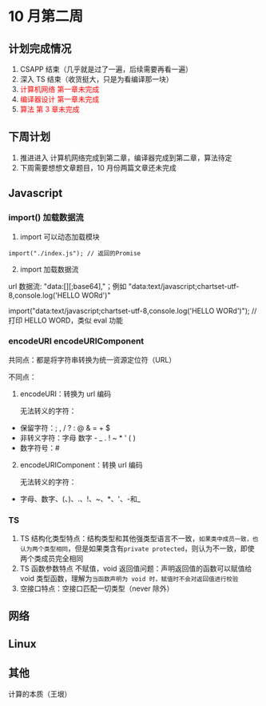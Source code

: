# 10 月第二周

## 计划完成情况

1. CSAPP 结束（几乎就是过了一遍，后续需要再看一遍）
2. 深入 TS 结束（收货挺大，只是为看编译那一块）
3. <font color="red">计算机网络 第一章未完成</font>
4. <font color="red">编译器设计 第一章未完成</font>
5. <font color="red">算法 第 3 章未完成</font>

## 下周计划

1. 推进进入 计算机网络完成到第二章，编译器完成到第二章，算法待定
2. 下周需要想想文章题目，10 月份两篇文章还未完成

## Javascript

### import() 加载数据流

1. import 可以动态加载模块

```
import("./index.js"); // 返回的Promise
```

2. import 加载数据流

url 数据流: "data:[<mediaType>][;base64],<data>"；例如 "data:text/javascript;chartset-utf-8,console.log('HELLO WORd')"

import("data:text/javascript;chartset-utf-8,console.log('HELLO WORd')"); // 打印 HELLO WORD，类似 eval 功能

### encodeURI encodeURIComponent

共同点：都是将字符串转换为统一资源定位符（URL）

不同点：

1. encodeURI：转换为 url 编码

   无法转义的字符：

- 保留字符：; , / ? : @ & = + \$
- 非转义字符：字母 数字 - \_ . ! ~ \* ' ( )
- 数字符号：#

2. encodeURIComponent：转换 url 编码

   无法转义的字符：

- 字母、数字、(、)、.、!、~、\*、'、-和\_

### TS

1. TS 结构化类型特点：结构类型和其他强类型语言不一致，`如果类中成员一致，也认为两个类型相同`，但是如果类含有`private protected`，则认为不一致，即使两个类成员完全相同
2. TS 函数参数特点 不赋值，void 返回值问题：声明返回值的函数可以赋值给 void 类型函数，理解为`当函数声明为 void 时，赋值时不会对返回值进行校验`
3. 空接口特点：空接口匹配一切类型（never 除外）

## 网络

## Linux

## 其他

计算的本质（王垠）
